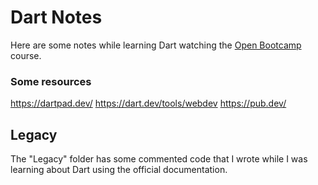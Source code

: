 # Dart Notes

Here are some notes while learning Dart watching the [Open Bootcamp](https://open-bootcamp.com/cursos/dart) course.

### Some resources

https://dartpad.dev/
https://dart.dev/tools/webdev
https://pub.dev/

## Legacy

The "Legacy" folder has some commented code that I wrote while I was learning about Dart using the official documentation.